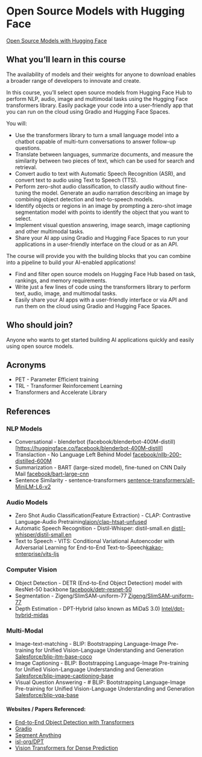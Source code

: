 # Open Source Models with Hugging Face

[Open Source Models with Hugging Face](https://www.deeplearning.ai/short-courses/open-source-models-hugging-face/)

## What you’ll learn in this course
The availability of models and their weights for anyone to download enables a broader range of developers to innovate and create.

In this course, you’ll select open source models from Hugging Face Hub to perform NLP, audio, image and multimodal tasks using the Hugging Face transformers library. Easily package your code into a user-friendly app that you can run on the cloud using Gradio and Hugging Face Spaces.

You will:

- Use the transformers library to turn a small language model into a chatbot capable of multi-turn conversations to answer follow-up questions.
- Translate between languages, summarize documents, and measure the similarity between two pieces of text, which can be used for search and retrieval.
- Convert audio to text with Automatic Speech Recognition (ASR), and convert text to audio using Text to Speech (TTS).
- Perform zero-shot audio classification, to classify audio without fine-tuning the model.
Generate an audio narration describing an image by combining object detection and text-to-speech models.  
- Identify objects or regions in an image by prompting a zero-shot image segmentation model with points to identify the object that you want to select.
- Implement visual question answering, image search, image captioning and other multimodal tasks.
- Share your AI app using Gradio and Hugging Face Spaces to run your applications in a user-friendly interface on the cloud or as an API. 

The course will provide you with the building blocks that you can combine into a pipeline to build your AI-enabled applications!

- Find and filter open source models on Hugging Face Hub based on task, rankings, and memory requirements.
- Write just a few lines of code using the transformers library to perform text, audio, image, and multimodal tasks.
- Easily share your AI apps with a user-friendly interface or via API and run them on the cloud using Gradio and Hugging Face Spaces.

## Who should join?
Anyone who wants to get started building AI applications quickly and easily using open source models.


## Acronyms 
- PET - Parameter Efficient training
- TRL - Transformer Reinforcement Learning
- Transformers and Accelerate Library 

## References

### NLP Models
- Conversational - blenderbot (facebook/blenderbot-400M-distill)[https://huggingface.co/facebook/blenderbot-400M-distill]
- Translaction - No Language Left Behind Model [facebook/nllb-200-distilled-600M](https://huggingface.co/facebook/nllb-200-distilled-600M)
- Summarization - BART (large-sized model), fine-tuned on CNN Daily Mail [facebook/bart-large-cnn](https://huggingface.co/facebook/bart-large-cnn)
- Sentence Similarity - sentence-transformers [sentence-transformers/all-MiniLM-L6-v2](https://huggingface.co/sentence-transformers/all-MiniLM-L6-v2)

### Audio Models
- Zero Shot Audio Classification(Feature Extraction) - CLAP: Contrastive Language-Audio Pretraining[laion/clap-htsat-unfused](https://huggingface.co/laion/clap-htsat-unfused)
- Automatic Speech Recognition - Distil-Whisper: distil-small.en [distil-whisper/distil-small.en](https://huggingface.co/distil-whisper/distil-small.en)
- Text to Speech -  VITS: Conditional Variational Autoencoder with Adversarial Learning for End-to-End Text-to-Speech[kakao-enterprise/vits-ljs](https://huggingface.co/kakao-enterprise/vits-ljs)

### Computer Vision 

- Object Detection - DETR (End-to-End Object Detection) model with ResNet-50 backbone [facebook/detr-resnet-50](https://huggingface.co/facebook/detr-resnet-50)
- Segmentation - Zigeng/SlimSAM-uniform-77 [Zigeng/SlimSAM-uniform-77](https://huggingface.co/Zigeng/SlimSAM-uniform-77)
- Depth Estimation - DPT-Hybrid (also known as MiDaS 3.0) [Intel/dpt-hybrid-midas](https://huggingface.co/Intel/dpt-hybrid-midas)

### Multi-Modal

- Image-text-matching - BLIP: Bootstrapping Language-Image Pre-training for Unified Vision-Language Understanding and Generation [Salesforce/blip-itm-base-coco](https://huggingface.co/Salesforce/blip-itm-base-coco)
- Image Captioning - BLIP: Bootstrapping Language-Image Pre-training for Unified Vision-Language Understanding and Generation [Salesforce/blip-image-captioning-base](https://huggingface.co/Salesforce/blip-image-captioning-base)
- Visual Question Answering - # BLIP: Bootstrapping Language-Image Pre-training for Unified Vision-Language Understanding and Generation [Salesforce/blip-vqa-base](https://huggingface.co/Salesforce/blip-vqa-base)

#### Websites / Papers Referenced: 

- [End-to-End Object Detection with Transformers](https://arxiv.org/abs/2005.12872)
- [Gradio](https://www.gradio.app/)
- [Segment Anything](https://segment-anything.com/)
- [isl-org/DPT](https://github.com/isl-org/DPT)
- [Vision Transformers for Dense Prediction](https://arxiv.org/abs/2103.13413) 

